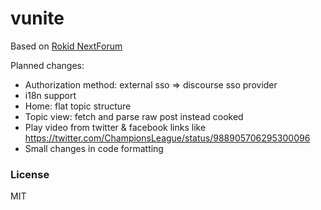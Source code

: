 # vunite

Based on [Rokid NextForum](https://github.com/Rokid/NextForum)

Planned changes:
  * Authorization method: external sso => discourse sso provider
  * i18n support
  * Home: flat topic structure
  * Topic view: fetch and parse raw post instead cooked
  * Play video from twitter & facebook links like https://twitter.com/ChampionsLeague/status/988905706295300096
  * Small changes in code formatting

### License

MIT
